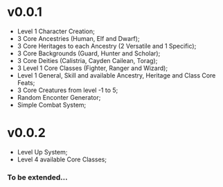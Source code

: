 # v0.0.1

- Level 1 Character Creation;
- 3 Core Ancestries (Human, Elf and Dwarf);
- 3 Core Heritages to each Ancestry (2 Versatile and 1 Specific);
- 3 Core Backgrounds (Guard, Hunter and Scholar);
- 3 Core Deities (Calistria, Cayden Cailean, Torag);
- 3 Level 1 Core Classes (Fighter, Ranger and Wizard);
- Level 1 General, Skill and available Ancestry, Heritage and Class Core Feats;
- 3 Core Creatures from level -1 to 5;
- Random Enconter Generator;
- Simple Combat System;

# v0.0.2
- Level Up System;
- Level 4 available Core Classes;

### To be extended...